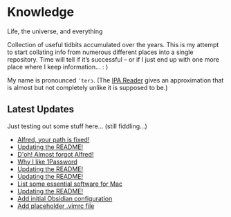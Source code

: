 # Knowledge

Life, the universe, and everything

Collection of useful tidbits accumulated over the years. This is my attempt to start collating info from numerous different places into a single repository. Time will tell if it’s successful – or if I just end up with one more place where I keep information… : )

My name is pronounced `ˈterɔ`. (The [IPA Reader](http://ipa-reader.xyz/?text=ˈterɔ) gives an approximation that is almost but not completely unlike it is supposed to be.)

## Latest Updates

Just testing out some stuff here… (still fiddling…)

<!--START_SECTION:feed-->
* [
        Alfred, your path is fixed!
    ](https:&#x2F;&#x2F;github.com&#x2F;teroyks&#x2F;knowledge&#x2F;commit&#x2F;a262f2f0182fc0093e084d44a7070663fb9d088a)
* [
        Updating the README!
    ](https:&#x2F;&#x2F;github.com&#x2F;teroyks&#x2F;knowledge&#x2F;commit&#x2F;a29890f54879b71f27e4dfb0c9c274695e8e5f2f)
* [
        D&#39;oh! Almost forgot Alfred!
    ](https:&#x2F;&#x2F;github.com&#x2F;teroyks&#x2F;knowledge&#x2F;commit&#x2F;0b6875124012c4b388102678c1990093dcad7737)
* [
        Why I like 1Password
    ](https:&#x2F;&#x2F;github.com&#x2F;teroyks&#x2F;knowledge&#x2F;commit&#x2F;c801e9a17fb1e54acf26099cec1fe2c3dc1ce108)
* [
        Updating the README!
    ](https:&#x2F;&#x2F;github.com&#x2F;teroyks&#x2F;knowledge&#x2F;commit&#x2F;417f5d9b4a089f3462692f8507ba4f2a698e1edf)
* [
        Updating the README!
    ](https:&#x2F;&#x2F;github.com&#x2F;teroyks&#x2F;knowledge&#x2F;commit&#x2F;80b1fa774117bf7cf917f3d9c29ba05af983ef4a)
* [
        List some essential software for Mac
    ](https:&#x2F;&#x2F;github.com&#x2F;teroyks&#x2F;knowledge&#x2F;commit&#x2F;67032d1e7d71b1ecb4ade45de977df2956f15750)
* [
        Updating the README!
    ](https:&#x2F;&#x2F;github.com&#x2F;teroyks&#x2F;knowledge&#x2F;commit&#x2F;8beabebaded76c1d15518d67afbed37c425ef96c)
* [
        Add initial Obsidian configuration
    ](https:&#x2F;&#x2F;github.com&#x2F;teroyks&#x2F;knowledge&#x2F;commit&#x2F;578b9e4817d87fc04aeeb416780bcbd9fa29fa24)
* [
        Add placeholder .vimrc file
    ](https:&#x2F;&#x2F;github.com&#x2F;teroyks&#x2F;knowledge&#x2F;commit&#x2F;c355e6f6f34473869fc81dc477f024cc833a9211)
<!--END_SECTION:feed-->
